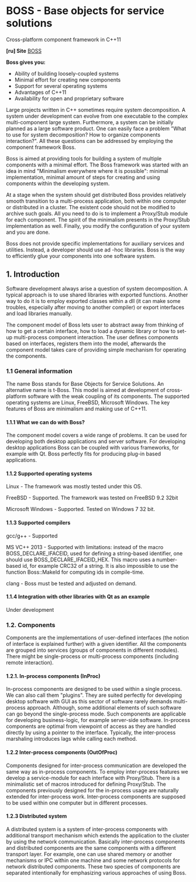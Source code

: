 # BOSS - Base objects for service solutions

Cross-platform component framework in C++11

**[ru] Site** [BOSS](http://t-boss.ru/)  

**Boss gives you:**
- Ability of building loosely-coupled systems
- Minimal effort for creating new components
- Support for several operating systems
- Advantages of C++11
- Availability for open and proprietary software

Large projects written in C++ sometimes require system decomposition. A system under development can evolve from one executable
 to the complex multi-component large system. Furthermore, a system can be initially planned as a large software
 product. One can easily face a problem "What to use for system decomposition? How to organize components interaction?".
All these questions can be addressed by employing the component framework Boss.

Boss is aimed at providing tools for building a system of multiple components with a minimal effort.
 The Boss framework was started with an idea in mind "Minimalism everywhere where it is possible": minimal implementation,
 minimal amount of steps for creating and using components within the developing system.

At a stage when the system should get distributed Boss provides relatively smooth transition to a multi-process
 application, both within one computer or distributed in a cluster. The existent code should not be modified to archive
 such goals. All you need to do is to implement a Proxy/Stub module for each component. The spirit of the minimalism
 presents in the Proxy/Stub implementation as well. Finally, you modify the configuration of your system and you are done.

Boss does not provide specific implementations for auxiliary services and utilities. Instead, a developer should use ad
-hoc libraries. Boss is the way to efficiently glue your components into one software system.


## 1. Introduction

Software development always arise a question of system decomposition. A typical approach is to use shared libraries with exported functions. Another way to do it is to employ exported classes within a dll (it can make some troubles, especially after moving to another compiler) or export interfaces and load libraries manually. 

The component model of Boss lets user to abstract away from thinking of how to get a certain interface, how to load a dynamic library or how to set-up multi-process component interaction. The user defines components based on interfaces, registers them into the model, afterwards the component model takes care of providing simple mechanism for operating the components.

### 1.1 General information

The name Boss stands for Base Objects for Service Solutions. An alternative name is t-Boss. This model is aimed at development of cross-platform software with the weak coupling of its components.
 The supported operating systems are Linux, FreeBSD, Microsoft Windows.
The key features of Boss are minimalism and making use of C++11.

#### 1.1.1 What we can do with Boss?

The component model covers a wide range of problems. It can be used for developing both desktop applications and server software. For developing desktop applications Boss can be coupled with various frameworks, for example with Qt. Boss perfectly fits for producing plug-in based applications.


#### 1.1.2 Supported operating systems

Linux  - The framework was mostly tested under this OS.

FreeBSD - Supported. The framework was tested on FreeBSD 9.2 32bit

Microsoft Windows - Supported. Tested on Windows 7 32 bit.


#### 1.1.3 Supported compilers

gcc/g++  - Supported

MS VC++ 2013 - Supported with limitations: instead of the macro BOSS_DECLARE_IFACEID, used for defining a string-based identifier, one should use BOSS_DECLARE_IFACEID_HEX. This macro uses a number-based id, for example CRC32 of a string. It is also impossible to use the function Boss::MakeId for computing ids in compile-time.

clang - Boss must be tested and adjusted on demand.

#### 1.1.4 Integration with other libraries with Qt as an example

Under development

### 1.2. Components

Components are the implementations of user-defined interfaces (the notion of interface is explained further) with a given identifier. All the components are grouped into services (groups of components in different modules). There might be single-process or multi-process components (including remote interaction).

#### 1.2.1. In-process components (InProc)

In-process components are designed to be used within a single process. We can also call them "plugins". They are suited perfectly for developing desktop software with GUI as this sector of software rarely demands multi-process approach. Although, some additional elements of such software can go beyond the single-process mode. Such components are applicable for developing business-logic, for example server-side software. In-process components are optimal from viewpoint of access as they are handled directly by using a pointer to the interface. Typically, the inter-process marshaling introduces lags while calling each method.

#### 1.2.2 Inter-process components (OutOfProc)

Components designed for inter-process communication are developed the same way as in-process components. To employ inter-process features we develop a service-module for each interface with Proxy/Stub. There is a minimalistic set of macros introduced for defining Proxy/Stub. The components previously designed for the in-process usage are naturally extended for inter-process work. Inter-process components are supposed to be used within one computer but in different processes.

#### 1.2.3 Distributed system

A distributed system is a system of inter-process components with additional transport mechanism which extends the application to the cluster by using the network communication. Basically inter-process components and distributed components are the same components with a different transport layer. For example, one can use shared memory or another mechanisms or IPC within one machine and some network protocols for network distributed components. These two species of components are separated intentionally for  emphasizing various approaches of using Boss.
